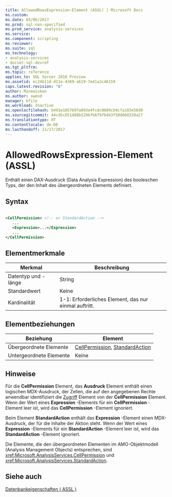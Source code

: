 ```yaml
---
title: AllowedRowsExpression-Element (ASSL) | Microsoft Docs
ms.custom: 
ms.date: 03/06/2017
ms.prod: sql-non-specified
ms.prod_service: analysis-services
ms.service: 
ms.component: scripting
ms.reviewer: 
ms.suite: sql
ms.technology:
- analysis-services
- docset-sql-devref
ms.tgt_pltfrm: 
ms.topic: reference
applies_to: SQL Server 2016 Preview
ms.assetid: ec24b11d-d11e-4369-a619-7e41a3c46159
caps.latest.revision: "6"
author: Minewiskan
ms.author: owend
manager: kfile
ms.workload: Inactive
ms.openlocfilehash: b491e1057697a893e4fcdc0089cb9cfa103e58d0
ms.sourcegitcommit: 44cd5c651488b5296fb679f6d43f50d068339a27
ms.translationtype: HT
ms.contentlocale: de-DE
ms.lasthandoff: 11/17/2017
---
```

# <a name="allowedrowsexpression-element-assl"></a>AllowedRowsExpression-Element (ASSL)
  Enthält einen DAX-Ausdruck (Data Analysis Expression) des booleschen Typs, der den Inhalt des übergeordneten Elements definiert.  
  
## <a name="syntax"></a>Syntax  
  
```xml  
  
<CellPermission> <!-- or StandardAction -->  
   ...  
   <Expression>...</Expression>  
   ...  
</CellPermission>  
```  
  
## <a name="element-characteristics"></a>Elementmerkmale  
  
|Merkmal|Beschreibung|  
|--------------------|-----------------|  
|Datentyp und -länge|String|  
|Standardwert|Keine|  
|Kardinalität|1-1: Erforderliches Element, das nur einmal auftritt.|  
  
## <a name="element-relationships"></a>Elementbeziehungen  
  
|Beziehung|Element|  
|------------------|-------------|  
|Übergeordnete Elemente|[CellPermission](../../../analysis-services/scripting/objects/cellpermission-element-assl.md), [StandardAction](../../../analysis-services/scripting/data-type/standardaction-data-type-assl.md)|  
|Untergeordnete Elemente|Keine|  
  
## <a name="remarks"></a>Hinweise  
 Für die **CellPermission** Element, das **Ausdruck** Element enthält einen logischen MDX-Ausdruck, der Zellen, die auf den angegebenen Rechte anwendbar identifiziert die [Zugriff](../../../analysis-services/scripting/properties/access-element-assl.md) Element von der **CellPermission** Element. Wenn der Wert eines **Expression** -Elements für ein **CellPermission** -Element leer ist, wird das **CellPermission** -Element ignoriert.  
  
 Beim Element **StandardAction** enthält das **Expression** -Element einen MDX-Ausdruck, der für die Inhalte der Aktion steht. Wenn der Wert eines **Expression** -Elements für ein **StandardAction** -Element leer ist, wird das **StandardAction** -Element ignoriert.  
  
 Die Elemente, die den übergeordneten Elementen im AMO-Objektmodell (Analysis Management Objects) entsprechen, sind <xref:Microsoft.AnalysisServices.CellPermission> und <xref:Microsoft.AnalysisServices.StandardAction>.  
  
## <a name="see-also"></a>Siehe auch  
 [Datenbankeigenschaften &#40; ASSL &#41;](../../../analysis-services/scripting/properties/properties-assl.md)  
  
  
